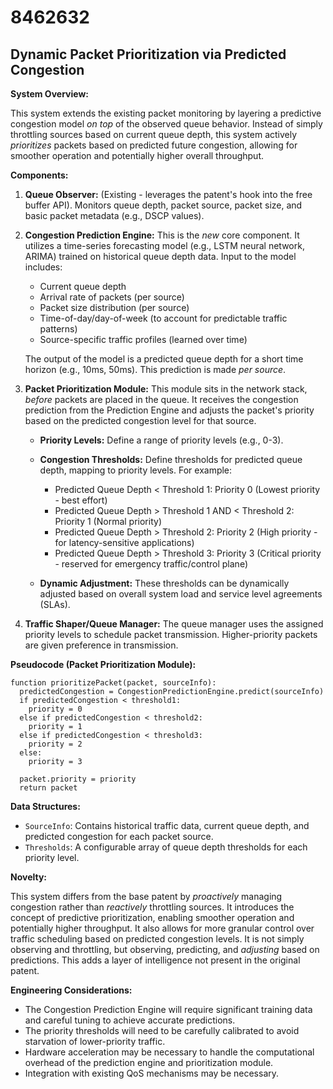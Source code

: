 # 8462632

## Dynamic Packet Prioritization via Predicted Congestion

**System Overview:**

This system extends the existing packet monitoring by layering a predictive congestion model *on top* of the observed queue behavior. Instead of simply throttling sources based on current queue depth, this system actively *prioritizes* packets based on predicted future congestion, allowing for smoother operation and potentially higher overall throughput.

**Components:**

1.  **Queue Observer:** (Existing - leverages the patent's hook into the free buffer API). Monitors queue depth, packet source, packet size, and basic packet metadata (e.g., DSCP values).

2.  **Congestion Prediction Engine:** This is the *new* core component. It utilizes a time-series forecasting model (e.g., LSTM neural network, ARIMA) trained on historical queue depth data. Input to the model includes:
    *   Current queue depth
    *   Arrival rate of packets (per source)
    *   Packet size distribution (per source)
    *   Time-of-day/day-of-week (to account for predictable traffic patterns)
    *   Source-specific traffic profiles (learned over time)

    The output of the model is a predicted queue depth for a short time horizon (e.g., 10ms, 50ms). This prediction is made *per source*.

3.  **Packet Prioritization Module:**  This module sits in the network stack, *before* packets are placed in the queue.  It receives the congestion prediction from the Prediction Engine and adjusts the packet's priority based on the predicted congestion level for that source.

    *   **Priority Levels:** Define a range of priority levels (e.g., 0-3).
    *   **Congestion Thresholds:** Define thresholds for predicted queue depth, mapping to priority levels.  For example:
        *   Predicted Queue Depth < Threshold 1: Priority 0 (Lowest priority - best effort)
        *   Predicted Queue Depth > Threshold 1 AND < Threshold 2: Priority 1 (Normal priority)
        *   Predicted Queue Depth > Threshold 2: Priority 2 (High priority - for latency-sensitive applications)
        *   Predicted Queue Depth > Threshold 3: Priority 3 (Critical priority - reserved for emergency traffic/control plane)

    *   **Dynamic Adjustment:** These thresholds can be dynamically adjusted based on overall system load and service level agreements (SLAs).

4.  **Traffic Shaper/Queue Manager:**  The queue manager uses the assigned priority levels to schedule packet transmission. Higher-priority packets are given preference in transmission.

**Pseudocode (Packet Prioritization Module):**

```
function prioritizePacket(packet, sourceInfo):
  predictedCongestion = CongestionPredictionEngine.predict(sourceInfo)
  if predictedCongestion < threshold1:
    priority = 0
  else if predictedCongestion < threshold2:
    priority = 1
  else if predictedCongestion < threshold3:
    priority = 2
  else:
    priority = 3

  packet.priority = priority
  return packet
```

**Data Structures:**

*   `SourceInfo`: Contains historical traffic data, current queue depth, and predicted congestion for each packet source.
*   `Thresholds`: A configurable array of queue depth thresholds for each priority level.

**Novelty:**

This system differs from the base patent by *proactively* managing congestion rather than *reactively* throttling sources. It introduces the concept of predictive prioritization, enabling smoother operation and potentially higher throughput. It also allows for more granular control over traffic scheduling based on predicted congestion levels. It is not simply observing and throttling, but observing, predicting, and *adjusting* based on predictions. This adds a layer of intelligence not present in the original patent.

**Engineering Considerations:**

*   The Congestion Prediction Engine will require significant training data and careful tuning to achieve accurate predictions.
*   The priority thresholds will need to be carefully calibrated to avoid starvation of lower-priority traffic.
*   Hardware acceleration may be necessary to handle the computational overhead of the prediction engine and prioritization module.
*   Integration with existing QoS mechanisms may be necessary.